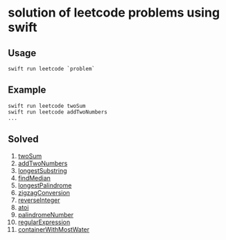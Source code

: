 # solution of leetcode problems using swift 

## Usage
    swift run leetcode `problem`

## Example
    swift run leetcode twoSum
    swift run leetcode addTwoNumbers
    ...

## Solved
1. [twoSum](https://leetcode.com/problems/two-sum/description/)
2. [addTwoNumbers](https://leetcode.com/problems/add-two-numbers/description/)
3. [longestSubstring](https://leetcode.com/problems/longest-substring-without-repeating-characters/description/)  
4. [findMedian](https://leetcode.com/problems/median-of-two-sorted-arrays/description/)
5. [longestPalindrome](https://leetcode.com/problems/longest-palindromic-substring/description/)
6. [zigzagConversion](https://leetcode.com/problems/zigzag-conversion/description/)
7. [reverseInteger](https://leetcode.com/problems/reverse-integer/description/)
8. [atoi](https://leetcode.com/problems/string-to-integer-atoi/description/)
9. [palindromeNumber](https://leetcode.com/problems/palindrome-number/description/)
10. [regularExpression](https://leetcode.com/problems/regular-expression-matching/description/)
11. [containerWithMostWater](https://leetcode.com/problems/container-with-most-water/description/)